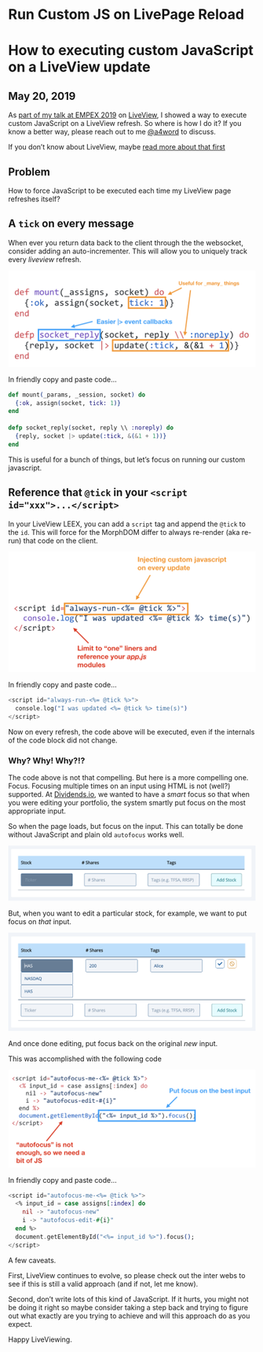 # Run Custom JS on LivePage Reload
# How to executing custom JavaScript on a LiveView update
## May 20, 2019

As [part of my talk at EMPEX 2019](http://empex.co/events/2019/conference.html) on [LiveView](https://github.com/phoenixframework/phoenix_live_view), I showed a way to execute custom JavaScript on a LiveView refresh.
So where is how I do it?  If you know a better way, please reach out to me [@a4word](https://twitter.com/a4word) to discuss.

If you don’t know about LiveView, maybe [read more about that first](/articles/liveview-examples)

## Problem

How to force JavaScript to be executed each time my LiveView page
refreshes itself?


## A `tick` on every message

When ever you return data back to the client through the the websocket,
consider adding an auto-incrementer.  This will allow you to uniquely track every _liveview_ refresh.

![Adding a tick to every message](mounting_a_tick.png?raw=true)

In friendly copy and paste code...

```elixir
def mount(_params, _session, socket) do
  {:ok, assign(socket, tick: 1)}
end

defp socket_reply(socket, reply \\ :noreply) do
  {reply, socket |> update(:tick, &(&1 + 1))}
end
```

This is useful for a bunch of things, but let’s focus on running our custom javascript.

## Reference that `@tick` in your `<script id="xxx">...</script>`

In your LiveView LEEX, you can add a `script` tag and append the `@tick` to the `id`.   This will force for the MorphDOM differ to always re-render (aka re-run) that code on the client.

![Create a script with tick ID](script_id_with_tick.png?raw=true)

In friendly copy and paste code...

```eex
<script id="always-run-<%= @tick %>">
  console.log("I was updated <%= @tick %> time(s)")
</script>
```

Now on every refresh, the code above will be executed, even if the internals of the code block did not change.

### Why? Why! Why?!?

The code above is not that compelling.  But here is a more compelling one.
Focus.  Focusing multiple times on an input using HTML is not (well?)
supported.  At [Dividends.io](https://dividends.io), we wanted to
have a _smart_ focus so that when you were editing your portfolio,
the system smartly put focus on the most appropriate input.

So when the page loads, but focus on the input.  This can totally be done without
JavaScript and plain old `autofocus` works well.

![Autofocus on first input](focus_one.png?raw=true)

But, when you want to edit a particular stock, for example, we want to put focus on _that_ input.

![Autofocus edit input](focus_two.png?raw=true)

And once done editing, put focus back on the original _new_ input.

This was accomplished with the following code

![Maintaining autofocus using a script](autofocus_example.png?raw=true)

In friendly copy and paste code...

```eex
<script id="autofocus-me-<%= @tick %>">
  <% input_id = case assigns[:index] do
    nil -> "autofocus-new"
    i -> "autofocus-edit-#{i}"
  end %>
  document.getElementById("<%= input_id %>").focus();
</script>
```

A few caveats.

First, LiveView continues to evolve, so please check out the inter
webs to see if this is still a valid approach (and if not, let me know).

Second, don’t write lots of this kind of JavaScript.
If it hurts, you might not be doing it right so maybe consider
taking a step back and trying to figure out what exactly are you
trying to achieve and will this approach do as you expect.

Happy LiveViewing.
